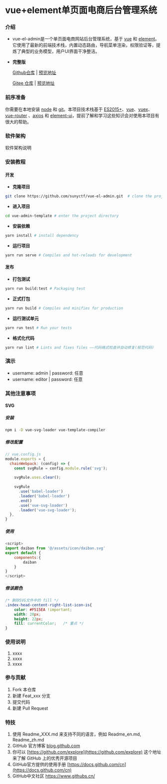 # vue+element单页面电商后台管理系统
### 介绍

- vue-el-admin是一个单页面电商网站后台管理系统，基于 [vue](https://github.com/vuejs/vue) 和 [element](https://github.com/ElemeFE/element)。它使用了最新的前端技术栈，内置动态路由，导航菜单渲染，权限验证等，提炼了典型的业务模型，用户UI界面干净整洁。

- **完整版**

  [Github仓库](https://github.com/sunyctf/vue-el-admin) | [预览地址](https://sunyctf.github.io/vue-el-admin/index.html)
  
  [Gitee  仓库](https://gitee.com/sunyctf/vue-el-admin)  | [预览地址](https://sunyctf.gitee.io/vue-el-admin/index.html)

### 前序准备

你需要在本地安装 [node](http://nodejs.org/) 和 [git](https://git-scm.com/)。本项目技术栈基于 [ES2015+](http://es6.ruanyifeng.com/)、[vue](https://cn.vuejs.org/index.html)、[vuex](https://vuex.vuejs.org/zh-cn/)、[vue-router](https://router.vuejs.org/zh-cn/) 、[axios](https://github.com/axios/axios) 和 [element-ui](https://github.com/ElemeFE/element)，提前了解和学习这些知识会对使用本项目有很大的帮助。

### 软件架构

软件架构说明

### 安装教程

#### 开发

- **克隆项目**

```bash
git clone https://github.com/sunyctf/vue-el-admin.git  # clone the project
```

- **进入项目**

```bash
cd vue-admin-template # enter the project directory
```

- **安装依赖**

```bash
yarn install # install dependency
```

- **运行项目**

```bash
yarn run serve # Compiles and hot-reloads for development
```

#### 发布

- **打包测试**

```bash
yarn run build:test # Packaging test
```

- **正式打包**

```bash
yarn run build # Compiles and minifies for production
```

- **运行测试单元**

```bash
yarn run test # Run your tests
```

- **格式化代码**

```bash
yarn run lint # Lints and fixes files ——代码格式检查并自动修复(规范代码)
```

### 演示

- username: admin  |  password: 任意
- username: editor  |  password: 任意

### 其他注意事项

#### SVG

##### 安装

```bash
npm i -D vue-svg-loader vue-template-compiler
```

##### 修改配置

```javascript
// vue.config.js
module.exports = {
  chainWebpack: (config) => {
    const svgRule = config.module.rule('svg');
 
    svgRule.uses.clear();
 
    svgRule
      .use('babel-loader')
      .loader('babel-loader')
      .end()
      .use('vue-svg-loader')
      .loader('vue-svg-loader');
  },
}
```

##### 使用

```javascript
<script>
import daiban from '@/assets/icon/daiban.svg'
export default {
    components:{
        daiban
    }
}
</script>
```

##### 修该颜色

```css
/* 删除SVG文件中的 fill */
.index-head-centent-right-list-icon-is{
    color: #F515EA !important;
    width: 20px;
    height: 22px;
    fill: currentColor;   /* 重点 */
}
```
### 使用说明

1.  xxxx
2.  xxxx
3.  xxxx

### 参与贡献

1.  Fork 本仓库
2.  新建 Feat_xxx 分支
3.  提交代码
4.  新建 Pull Request


### 特技

1.  使用 Readme\_XXX.md 来支持不同的语言，例如 Readme\_en.md, Readme\_zh.md
2.  GitHub 官方博客 [blog.github.com](https://github.blog)
3.  你可以 [https://github.com/explore](https://github.com/explore) 这个地址来了解 GitHub 上的优秀开源项目
4.  GitHub官方提供的使用手册 [https://docs.github.com/cn](https://docs.github.com/cn)
5.  GitHub中文社区 https://www.githubs.cn/

